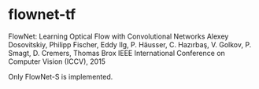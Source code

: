 # flownet-tf
FlowNet: Learning Optical Flow with Convolutional Networks
Alexey Dosovitskiy, Philipp Fischer, Eddy Ilg, P. Häusser, C. Hazırbaş, V. Golkov, P. Smagt, D. Cremers, Thomas Brox
IEEE International Conference on Computer Vision (ICCV), 2015

Only FlowNet-S is implemented.
